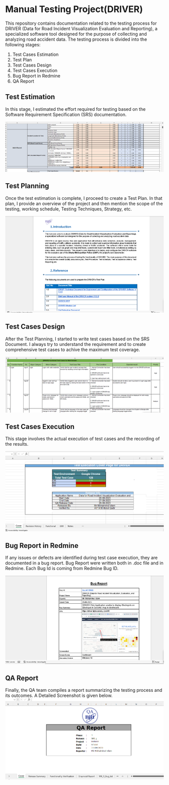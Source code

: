 # Manual Testing Project(DRIVER)

This repository contains documentation related to the testing process for DRIVER (Data for Road Incident Visualization Evaluation and Reporting), a specialized software tool designed for the purpose of collecting and analyzing road accident data. The testing process is divided into the following stages:

1. Test Cases Estimation
2. Test Plan
3. Test Cases Design
4. Test Cases Execution
5. Bug Report in Redmine
6. QA Report

## Test Estimation

In this stage, I estimated the effort required for testing based on the Software Requirement Specification (SRS) documentation.

![Test Estimation](https://github.com/Mohaiminul-SQA/images-for-sqa/blob/main/Estimation.png)

## Test Planning

Once the test estimation is complete, I proceed to create a Test Plan. In that plan, I provide an overview of the project and then mention the scope of the testing, working schedule, Testing Techniques, Strategy, etc.

![Test Plan](https://github.com/Mohaiminul-SQA/images-for-sqa/blob/main/Test-plan.png)

## Test Cases Design

After the Test Planning, I started to write test cases based on the SRS Document. I always try to understand the requirement and to create comprehensive test cases to achive the maximum test coverage. 

![Test Cases Design](https://github.com/Mohaiminul-SQA/images-for-sqa/blob/main/design.png)

## Test Cases Execution

This stage involves the actual execution of test cases and the recording of the results.

![Test Cases Execution](https://github.com/Mohaiminul-SQA/images-for-sqa/blob/main/execution.png)

## Bug Report in Redmine

If any issues or defects are identified during test case execution, they are documented in a bug report. Bug Report were written both in .doc file and in Redmine. Each Bug Id is coming from Redmine Bug ID.

![Bug Report](https://github.com/Mohaiminul-SQA/images-for-sqa/blob/main/Bug%20Report.png)


## QA Report

Finally, the QA team compiles a report summarizing the testing process and its outcomes. A Detailed Screenshot is given below.
![QA Report](https://github.com/Mohaiminul-SQA/images-for-sqa/blob/main/QA.png)


